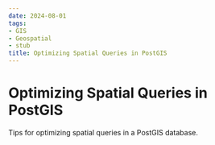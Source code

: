 ```yaml
---
date: 2024-08-01
tags:
- GIS
- Geospatial
- stub
title: Optimizing Spatial Queries in PostGIS
---
```


# Optimizing Spatial Queries in PostGIS

Tips for optimizing spatial queries in a PostGIS database.
